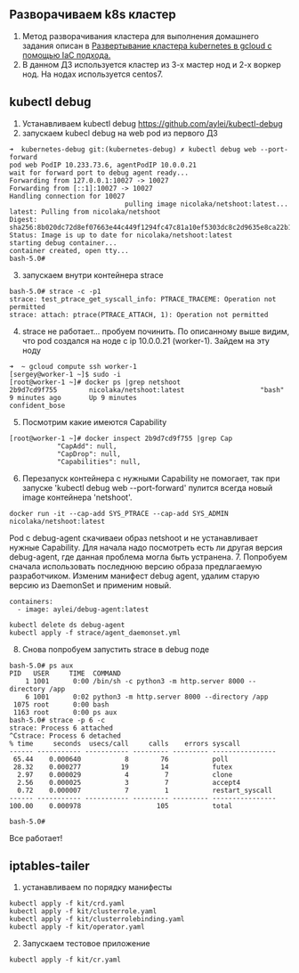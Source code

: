 ## Разворачиваем k8s кластер

1. Метод разворачивания кластера для выполнения домашнего задания описан в [Развертывание кластера kubernetes в gcloud с помощью IaC подхода.](../docs/gcloud-k8s.md)
2. В данном ДЗ используется кластер из 3-х мастер нод и 2-х воркер нод. На нодах используется centos7.

## kubectl debug

1. Устанавливаем kubectl debug https://github.com/aylei/kubectl-debug
2. запускаем kubecl debug на web pod из первого ДЗ
```
➜  kubernetes-debug git:(kubernetes-debug) ✗ kubectl debug web --port-forward
pod web PodIP 10.233.73.6, agentPodIP 10.0.0.21
wait for forward port to debug agent ready...
Forwarding from 127.0.0.1:10027 -> 10027
Forwarding from [::1]:10027 -> 10027
Handling connection for 10027
                             pulling image nicolaka/netshoot:latest...
latest: Pulling from nicolaka/netshoot
Digest: sha256:8b020dc72d8ef07663e44c449f1294fc47c81a10ef5303dc8c2d9635e8ca22b1
Status: Image is up to date for nicolaka/netshoot:latest
starting debug container...
container created, open tty...
bash-5.0#
```
3. запускаем внутри контейнера strace
```
bash-5.0# strace -c -p1
strace: test_ptrace_get_syscall_info: PTRACE_TRACEME: Operation not permitted
strace: attach: ptrace(PTRACE_ATTACH, 1): Operation not permitted
```
4. strace не работает... пробуем починить. По описанному выше видим, что pod создался на ноде с ip 10.0.0.21 (worker-1). Зайдем на эту ноду
```
➜  ~ gcloud compute ssh worker-1
[sergey@worker-1 ~]$ sudo -i
[root@worker-1 ~]# docker ps |grep netshoot
2b9d7cd9f755        nicolaka/netshoot:latest                   "bash"                   9 minutes ago       Up 9 minutes                            confident_bose
```
5. Посмотрим какие имеются Capability
```
[root@worker-1 ~]# docker inspect 2b9d7cd9f755 |grep Cap
            "CapAdd": null,
            "CapDrop": null,
            "Capabilities": null,
```
6. Перезапуск контейнера с нужными Capability не помогает, так при запуске 'kubectl debug web --port-forward' пулится всегда новый image контейнера 'netshoot'.  
```
docker run -it --cap-add SYS_PTRACE --cap-add SYS_ADMIN nicolaka/netshoot:latest
```
Pod c debug-agent cкачиваеи образ netshoot и не устанавливает нужные Capability. Для начала надо посмотреть есть ли другая версия debug-agent, где данная проблема могла быть устранена.
7. Попробуем сначала использовать последнюю версию образа предлагаемую разработчиком. Изменим манифест debug agent, удалим старую версию из DaemonSet и применим новый.
```
containers:
  - image: aylei/debug-agent:latest
```
```
kubectl delete ds debug-agent
kubectl apply -f strace/agent_daemonset.yml
```
8. Снова попробуем запустить strace в debug поде
```
bash-5.0# ps aux
PID   USER     TIME  COMMAND
    1 1001      0:00 /bin/sh -c python3 -m http.server 8000 --directory /app
    6 1001      0:02 python3 -m http.server 8000 --directory /app
 1075 root      0:00 bash
 1163 root      0:00 ps aux
bash-5.0# strace -p 6 -c
strace: Process 6 attached
^Cstrace: Process 6 detached
% time     seconds  usecs/call     calls    errors syscall
------ ----------- ----------- --------- --------- ----------------
 65.44    0.000640           8        76           poll
 28.32    0.000277          19        14           futex
  2.97    0.000029           4         7           clone
  2.56    0.000025           3         7           accept4
  0.72    0.000007           7         1           restart_syscall
------ ----------- ----------- --------- --------- ----------------
100.00    0.000978                   105           total

bash-5.0#
```
Все работает!

## iptables-tailer

1. устанавливаем по порядку манифесты
```
kubectl apply -f kit/crd.yaml
kubectl apply -f kit/clusterrole.yaml
kubectl apply -f kit/clusterrolebinding.yaml
kubectl apply -f kit/operator.yaml

```
2. Запускаем тестовое приложение
```
kubectl apply -f kit/cr.yaml
```

